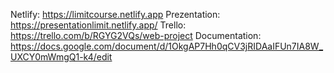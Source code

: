 Netlify:
https://limitcourse.netlify.app
Prezentation:
https://presentationlimit.netlify.app/
Trello:
https://trello.com/b/RGYG2VQs/web-project
Documentation:
https://docs.google.com/document/d/1OkgAP7Hh0qCV3jRIDAaIFUn7IA8W_UXCY0mWmgQ1-k4/edit
